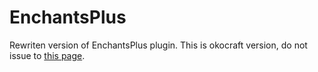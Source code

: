 # EnchantsPlus
Rewriten version of EnchantsPlus plugin.
This is okocraft version, do not issue to [this page](https://www.spigotmc.org/resources/enchantsplus.3396/).
